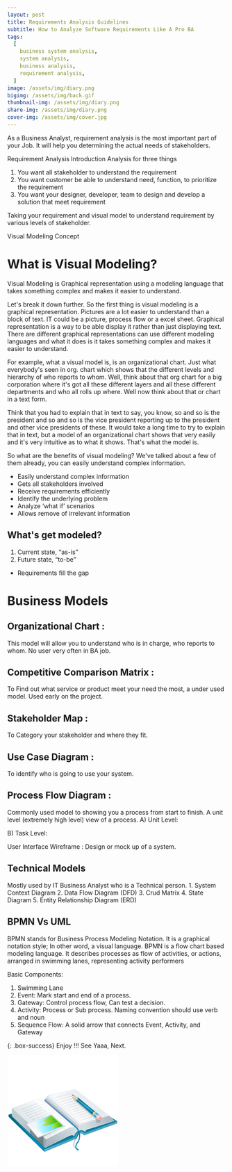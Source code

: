 ```yaml
---
layout: post
title: Requirements Analysis Guidelines
subtitle: How to Analyze Software Requirements Like A Pro BA
tags:
  [
    business system analysis,
    system analysis,
    business analysis,
    requirement analysis,
  ]
image: /assets/img/diary.png
bigimg: /assets/img/back.gif
thumbnail-img: /assets/img/diary.png
share-img: /assets/img/diary.png
cover-img: /assets/img/cover.jpg
---
```


As a Business Analyst, requirement analysis is the most important part of your Job. It will help you determining the actual needs of stakeholders.

Requirement Analysis Introduction
Analysis for three things
 1. You want all stakeholder to understand the requirement 
 2. You want customer be able to understand need, function, to prioritize the requirement  
 3. You want your designer, developer, team to design and develop a solution that meet requirement

Taking your requirement and visual model to understand requirement by various levels of stakeholder.

Visual Modeling Concept

# What is Visual Modeling?
Visual Modeling is Graphical representation using a modeling language that takes something complex and makes it easier to understand.

Let's break it down further. So the first thing is visual modeling is a graphical representation. Pictures are a lot easier to understand than a block of text. IT could be a picture, process flow or a excel sheet. Graphical representation is a way to be able display it rather than just displaying text. There are different graphical representations can use different modeling languages and what it does is it takes something complex and makes it easier to understand.

For example, what a visual model is, is an organizational chart. Just what everybody's seen in org. chart which shows that the different levels and hierarchy of who reports to whom. Well, think about that org chart for a big corporation where it's got all these different layers and all these different departments and who all rolls up where. Well now think about that or chart in a text form.

Think that you had to explain that in text to say, you know, so and so is the president and so and so is the vice president reporting up to the president and other vice presidents of these. It would take a long time to try to explain that in text, but a model of an organizational chart shows that very easily and it's very intuitive as to what it shows. That's what the model is.

So what are the benefits of visual modeling? We've talked about a few of them already, you can easily understand complex information.
-  Easily understand complex information
-  Gets all stakeholders involved
-  Receive requirements efficiently
-  Identify the underlying problem
-  Analyze ‘what if’ scenarios
-  Allows remove of irrelevant information

## What's get modeled?
 1. Current state, “as-is” 
 2. Future state, “to-be”
 - Requirements fill the gap

# Business Models
## Organizational Chart :
This model will allow you to understand who is in charge, who reports to whom. No user very often in BA job.

## Competitive Comparison Matrix :
To Find out what service or product meet your need the most, a under used model. Used early on the project.

## Stakeholder Map :
To Category your stakeholder and where they fit.

## Use Case Diagram :
To identify who is going to use your system.

## Process Flow Diagram :
Commonly used model to showing you a process from start to finish. A unit level (extremely high level) view of a process.
A) Unit Level:

B) Task Level:

User Interface Wireframe :
Design or mock up of a system.

## Technical Models
Mostly used by IT Business Analyst who is a Technical person. 1. System Context Diagram 2. Data Flow Diagram (DFD) 3. Crud Matrix 4. State Diagram 5. Entity Relationship Diagram (ERD)

## BPMN Vs UML

BPMN stands for Business Process Modeling Notation. It is a graphical notation style; In other word, a visual language. BPMN is a flow chart based modeling language.
It describes processes as flow of activities, or actions, arranged in swimming lanes, representing activity performers

Basic Components: 
1. Swimming Lane 
2. Event: Mark start and end of a process. 
3. Gateway: Control process flow, Can test a decision. 
4. Activity: Process or Sub process. Naming convention should use verb and noun
5. Sequence Flow: A solid arrow that connects Event, Activity, and Gateway

{: .box-success}
Enjoy !!!
See Yaaa, Next.

![Diary](/assets/img/diary.png "Diary")
